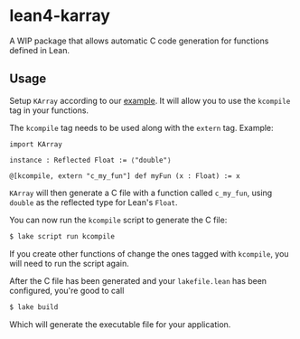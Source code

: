 # lean4-karray

A WIP package that allows automatic C code generation for functions defined in
Lean.

## Usage

Setup `KArray` according to our [example](examples/KArrayExample). It will allow
you to use the `kcompile` tag in your functions.

The `kcompile` tag needs to be used along with the `extern` tag. Example:

```lean
import KArray

instance : Reflected Float := ⟨"double"⟩

@[kcompile, extern "c_my_fun"] def myFun (x : Float) := x
```

`KArray` will then generate a C file with a function called `c_my_fun`, using
`double` as the reflected type for Lean's `Float`.

You can now run the `kcompile` script to generate the C file:

```bash
$ lake script run kcompile
```

If you create other functions of change the ones tagged with `kcompile`, you
will need to run the script again.

After the C file has been generated and your `lakefile.lean` has been configured,
you're good to call

```bash
$ lake build
```

Which will generate the executable file for your application.
